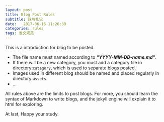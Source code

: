 ```yaml
---
layout: post
title: Blog Post Rules
subtitle: 踩坑札记
date:   2017-06-16 11:26:39
categories: rules
tags: 发文规范
---
```


This is a introduction for blog to be posted.

- The file name must named according to ***"YYYY-MM-DD-name.md"***.
- If there will be a new category, you must add a category file in directory:`catagory`, which is used to separate blogs posted.
- Images used in different blog should be named and placed regularly in directory:`assets`.
- ... 

All rules above are the limits to post blogs.
For more, you should learn the syntax of Markdown to write blogs, and the jekyll engine will explain it to html for exploring.

At last, Happy your study.